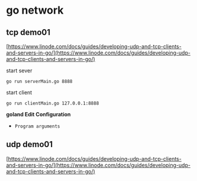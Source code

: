 # go network


## tcp demo01

[https://www.linode.com/docs/guides/developing-udp-and-tcp-clients-and-servers-in-go/](https://www.linode.com/docs/guides/developing-udp-and-tcp-clients-and-servers-in-go/)

start sever
```shell
go run serverMain.go 8888
```

start client
```shell
go run clientMain.go 127.0.0.1:8888
```

**goland Edit Configuration**
- `Program arguments`

## udp demo01

[https://www.linode.com/docs/guides/developing-udp-and-tcp-clients-and-servers-in-go/](https://www.linode.com/docs/guides/developing-udp-and-tcp-clients-and-servers-in-go/)
